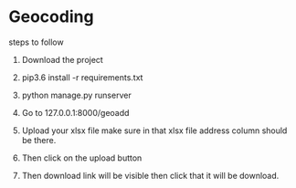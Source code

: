 # Geocoding


steps to follow

1) Download the project 

2) pip3.6 install -r requirements.txt

3) python manage.py runserver

4) Go to 127.0.0.1:8000/geoadd

5) Upload your xlsx file make sure in that xlsx file address column should be there.

6) Then click on the upload button 

7) Then download link will be visible then click that it will be download.
